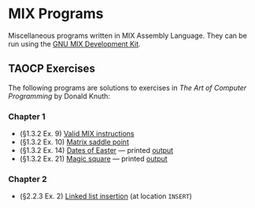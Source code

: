 # MIX Programs

Miscellaneous programs written in MIX Assembly Language. They can be run using the [GNU MIX Development Kit](https://www.gnu.org/software/mdk/).

## TAOCP Exercises
The following programs are solutions to exercises in _The Art of Computer Programming_ by Donald Knuth:

### Chapter 1
+ (§1.3.2 Ex. 9) [Valid MIX instructions](good_inst.mixal)
+ (§1.3.2 Ex. 10) [Matrix saddle point](saddle_point.mixal)
+ (§1.3.2 Ex. 14) [Dates of Easter](easter.mixal) &mdash; printed [output](out/easter_1951_2050.txt)
+ (§1.3.2 Ex. 21) [Magic square](magic_square.mixal) &mdash; printed [output](out/magic_square_23_23.txt)

### Chapter 2
+ (§2.2.3 Ex. 2) [Linked list insertion](linked_alloc.mixal) (at location `INSERT`)
